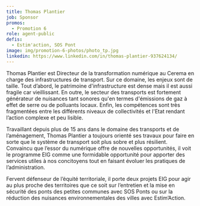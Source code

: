 ```yaml
---
title: Thomas Plantier
job: Sponsor
promos:
  - Promotion 6
role: agent-public
defis:
  - Estim'action, SOS Pont
image: img/promotion-6-photos/photo_tp.jpg
linkedin: https://www.linkedin.com/in/thomas-plantier-937624134/
---
```


Thomas Plantier est Directeur de la transformation numérique au Cerema en charge des infrastructures de transport. Sur ce domaine, les enjeux sont de taille. Tout d’abord, le patrimoine d'infrastructure est dense mais il est aussi fragile car vieillissant. En outre, le secteur des transports est fortement générateur de nuisances tant sonores qu'en termes d'émissions de gaz à effet de serre ou de polluants locaux. Enfin, les compétences sont très fragmentées entre les différents niveaux de collectivités et l'Etat rendant l’action complexe et peu lisible.

Travaillant depuis plus de 15 ans dans le domaine des transports et de l’aménagement, Thomas Plantier a toujours orienté ses travaux pour faire en sorte que le système de transport soit plus sobre et plus résilient. Convaincu que l’essor du numérique offre de nouvelles opportunités, il voit le programme EIG comme une formidable opportunité pour apporter des services utiles à nos concitoyens tout en faisant évoluer les pratiques de l’administration.

Fervent défenseur de l’équité territoriale, il porte deux projets EIG pour agir au plus proche des territoires que ce soit sur l’entretien et la mise en sécurité des ponts des petites communes avec SOS Ponts ou sur la réduction des nuisances environnementales des villes avec Estim’Action.
